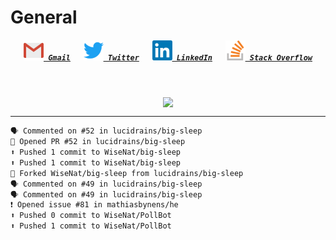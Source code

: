 <!--About Me--->


<!--Tools/Languages--->


<!--Contacts--->
<h1> General </h1>
<h5 align="center">
	<code><a href="mailto:nathan88wise@gmail.com"><img alt="Gmail" width=32 src="res/gmail.svg"> Gmail</a></code>
	&emsp;
	<code><a href="https://twitter.com/WiseNatDev" title="Twitter Profile"><img alt="Twitter" width=32 src="res/twitter.svg"> Twitter</a></code>
	&emsp;
	<code><a href="https://www.linkedin.com/in/nathan-w-5592ba1b5/" title="LinkedIn Profile"><img alt="LinkedIn" width=32 src="res/linkedin.svg"> LinkedIn</a></code>
	&emsp;
	<code><a href="https://stackoverflow.com/users/11125378/wisenat" title="Stack Overflow Profile"><img alt="Stack Overflow" width=32 src="res/stackoverflow.svg"> Stack Overflow</a></code>
</h5>

<!--GitHub Stats--->
&emsp;
<p align="center">
	<a href="https://github.com/anuraghazra/github-readme-stats">
		<img align="center" src="https://github-readme-stats.vercel.app/api?username=WiseNat&count_private=true&show_icons=true&title_color=009356&icon_color=75B79A&bg_color=F3F4F4&hide_border=true" />
	</a>
</p>

---

<!--GitHub Recent Activity--->

```markdown
🗣 Commented on #52 in lucidrains/big-sleep
📖 Opened PR #52 in lucidrains/big-sleep
⬆️ Pushed 1 commit to WiseNat/big-sleep
⬆️ Pushed 1 commit to WiseNat/big-sleep
🍴 Forked WiseNat/big-sleep from lucidrains/big-sleep
🗣 Commented on #49 in lucidrains/big-sleep
🗣 Commented on #49 in lucidrains/big-sleep
❗️ Opened issue #81 in mathiasbynens/he
⬆️ Pushed 0 commit to WiseNat/PollBot
⬆️ Pushed 1 commit to WiseNat/PollBot
```

<!--**WiseNat/WiseNat** is a ✨ _special_ ✨ repository because its `README.md` (this file) appears on your GitHub profile.-->

